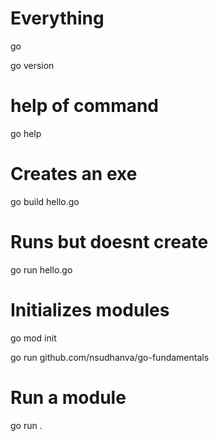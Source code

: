 # Everything 
go 

go version

# help of command
go help <topic>

# Creates an exe
go build hello.go

# Runs but doesnt create
go run hello.go 

# Initializes modules
go mod init

go run github.com/nsudhanva/go-fundamentals

# Run a module
go run .
